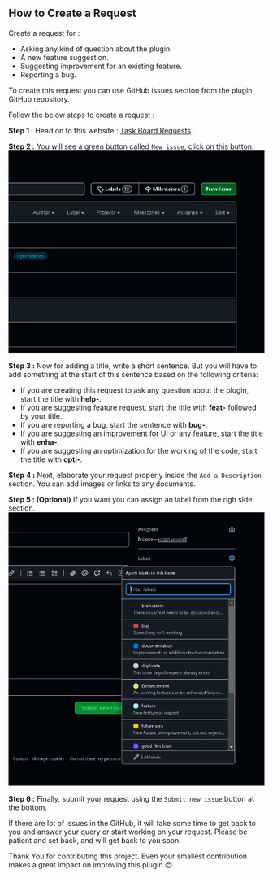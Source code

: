 ## How to Create a Request

Create a request for :

- Asking any kind of question about the plugin.
- A new feature suggestion.
- Suggesting improvement for an existing feature.
- Reporting a bug.

To create this request you can use GitHub issues section from the plugin GitHub repository.

Follow the below steps to create a request :

**Step 1 :** Head on to this website : [Task Board Requests]().

**Step 2 :** You will see a green button called `New issue`, click on this button.
![New Issue Button](NewIssueButton.png)

**Step 3 :** Now for adding a title, write a short sentence. But you will have to add something at the start of this sentence based on the following criteria:

- If you are creating this request to ask any question about the plugin, start the title with **help-**.
- If you are suggesting feature request, start the title with **feat-** followed by your title.
- If you are reporting a bug, start the sentence with **bug-**.
- If you are suggesting an improvement for UI or any feature, start the title with **enha-**.
- If you are suggesting an optimization for the working of the code, start the title with **opti-**.

**Step 4 :** Next, elaborate your request properly inside the `Add a Description` section. You can add images or links to any documents.

**Step 5 : (Optional)** If you want you can assign an label from the righ side section.
![labelsForCreatingRequest](labelsForCreatingRequest.png)

**Step 6 :** Finally, submit your request using the `Submit new issue` button at the bottom.

If there are lot of issues in the GitHub, it will take some time to get back to you and answer your query or start working on your request. Please be patient and set back, and will get back to you soon.

Thank You for contributing this project. Even your smallest contribution makes a great impact on improving this plugin.😊
